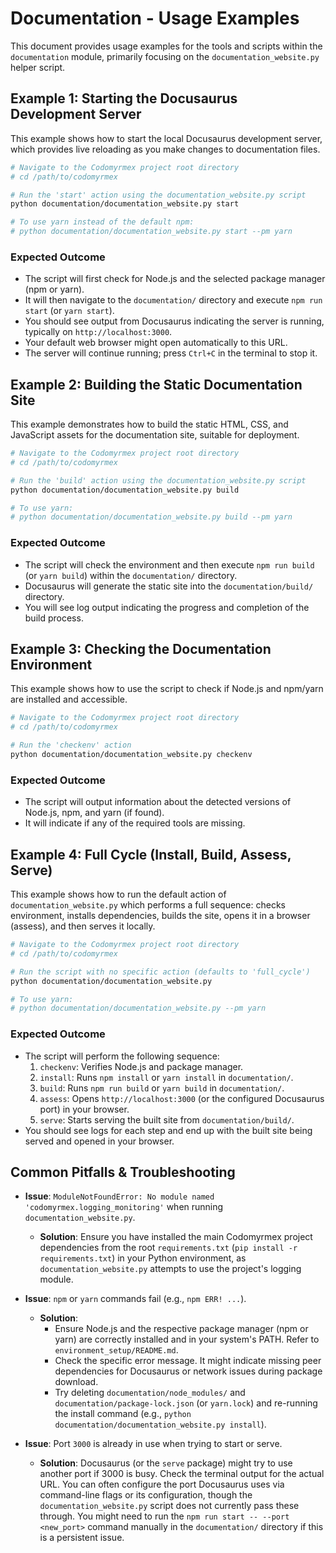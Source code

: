 # Documentation - Usage Examples

This document provides usage examples for the tools and scripts within the `documentation` module, primarily focusing on the `documentation_website.py` helper script.

<!-- TODO: Ensure all examples are tested and accurately reflect the script's capabilities and options as defined in `documentation_website.py --help` and the main README.md. -->

## Example 1: Starting the Docusaurus Development Server

This example shows how to start the local Docusaurus development server, which provides live reloading as you make changes to documentation files.

```bash
# Navigate to the Codomyrmex project root directory
# cd /path/to/codomyrmex

# Run the 'start' action using the documentation_website.py script
python documentation/documentation_website.py start

# To use yarn instead of the default npm:
# python documentation/documentation_website.py start --pm yarn
```

### Expected Outcome

- The script will first check for Node.js and the selected package manager (npm or yarn).
- It will then navigate to the `documentation/` directory and execute `npm run start` (or `yarn start`).
- You should see output from Docusaurus indicating the server is running, typically on `http://localhost:3000`.
- Your default web browser might open automatically to this URL.
- The server will continue running; press `Ctrl+C` in the terminal to stop it.

## Example 2: Building the Static Documentation Site

This example demonstrates how to build the static HTML, CSS, and JavaScript assets for the documentation site, suitable for deployment.

```bash
# Navigate to the Codomyrmex project root directory
# cd /path/to/codomyrmex

# Run the 'build' action using the documentation_website.py script
python documentation/documentation_website.py build

# To use yarn:
# python documentation/documentation_website.py build --pm yarn
```

### Expected Outcome

- The script will check the environment and then execute `npm run build` (or `yarn build`) within the `documentation/` directory.
- Docusaurus will generate the static site into the `documentation/build/` directory.
- You will see log output indicating the progress and completion of the build process.

## Example 3: Checking the Documentation Environment

This example shows how to use the script to check if Node.js and npm/yarn are installed and accessible.

```bash
# Navigate to the Codomyrmex project root directory
# cd /path/to/codomyrmex

# Run the 'checkenv' action
python documentation/documentation_website.py checkenv
```

### Expected Outcome

- The script will output information about the detected versions of Node.js, npm, and yarn (if found).
- It will indicate if any of the required tools are missing.

## Example 4: Full Cycle (Install, Build, Assess, Serve)

This example shows how to run the default action of `documentation_website.py` which performs a full sequence: checks environment, installs dependencies, builds the site, opens it in a browser (assess), and then serves it locally.

```bash
# Navigate to the Codomyrmex project root directory
# cd /path/to/codomyrmex

# Run the script with no specific action (defaults to 'full_cycle')
python documentation/documentation_website.py

# To use yarn:
# python documentation/documentation_website.py --pm yarn
```

### Expected Outcome

- The script will perform the following sequence:
    1. `checkenv`: Verifies Node.js and package manager.
    2. `install`: Runs `npm install` or `yarn install` in `documentation/`.
    3. `build`: Runs `npm run build` or `yarn build` in `documentation/`.
    4. `assess`: Opens `http://localhost:3000` (or the configured Docusaurus port) in your browser.
    5. `serve`: Starts serving the built site from `documentation/build/`.
- You should see logs for each step and end up with the built site being served and opened in your browser.

## Common Pitfalls & Troubleshooting

- **Issue**: `ModuleNotFoundError: No module named 'codomyrmex.logging_monitoring'` when running `documentation_website.py`.
  - **Solution**: Ensure you have installed the main Codomyrmex project dependencies from the root `requirements.txt` (`pip install -r requirements.txt`) in your Python environment, as `documentation_website.py` attempts to use the project's logging module.

- **Issue**: `npm` or `yarn` commands fail (e.g., `npm ERR! ...`).
  - **Solution**: 
    - Ensure Node.js and the respective package manager (npm or yarn) are correctly installed and in your system's PATH. Refer to `environment_setup/README.md`.
    - Check the specific error message. It might indicate missing peer dependencies for Docusaurus or network issues during package download.
    - Try deleting `documentation/node_modules/` and `documentation/package-lock.json` (or `yarn.lock`) and re-running the install command (e.g., `python documentation/documentation_website.py install`).

- **Issue**: Port `3000` is already in use when trying to start or serve.
  - **Solution**: Docusaurus (or the `serve` package) might try to use another port if 3000 is busy. Check the terminal output for the actual URL. You can often configure the port Docusaurus uses via command-line flags or its configuration, though the `documentation_website.py` script does not currently pass these through. You might need to run the `npm run start -- --port <new_port>` command manually in the `documentation/` directory if this is a persistent issue. 